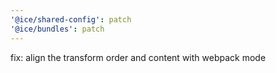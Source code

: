 ```yaml
---
'@ice/shared-config': patch
'@ice/bundles': patch
---
```


fix: align the transform order and content with webpack mode
